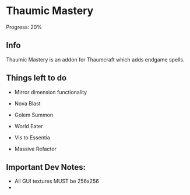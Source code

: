 # Thaumic Mastery

Progress: 20%

## Info
Thaumic Mastery is an addon for Thaumcraft which adds endgame spells.

## Things left to do
- Mirror dimension functionality
- Nova Blast
- Golem Summon
- World Eater
- Vis to Essentia


- Massive Refactor

## Important Dev Notes:
- All GUI textures MUST be 256x256
- 